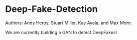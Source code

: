 # Deep-Fake-Detection

Authors: Andy Heroy, Stuart Miller, Kay Ayala, and Max Moro. 

We are currently building a GAN to detect DeepFakes! 
